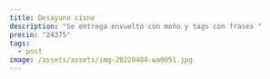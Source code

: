 ```yaml
---
title: Desayuno cisne
description: "Se entrega envuelto con moño y tags con frases "
precio: "24375"
tags:
  - post
image: /assets/assets/img-20220404-wa0051.jpg
---
```

